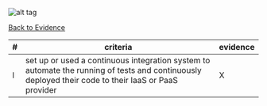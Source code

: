 ![alt tag](https://github.com/AccentureFed/process-documentation/raw/master/agile-process-photos/response-images/proposal-header.png)

[Back to Evidence](https://github.com/AccentureFed/18FRFQ-Response/blob/master/process-documentation/README.md)

|#|criteria|evidence|
|-------|---------------|------------------|
|l|set up or used a continuous integration system to automate the running of tests and continuously deployed their code to their IaaS or PaaS provider |X | 
